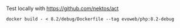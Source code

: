Test locally with https://github.com/nektos/act

```shell
docker build - < 8.2/debug/Dockerfile --tag evoweb/php:8.2-debug
```
